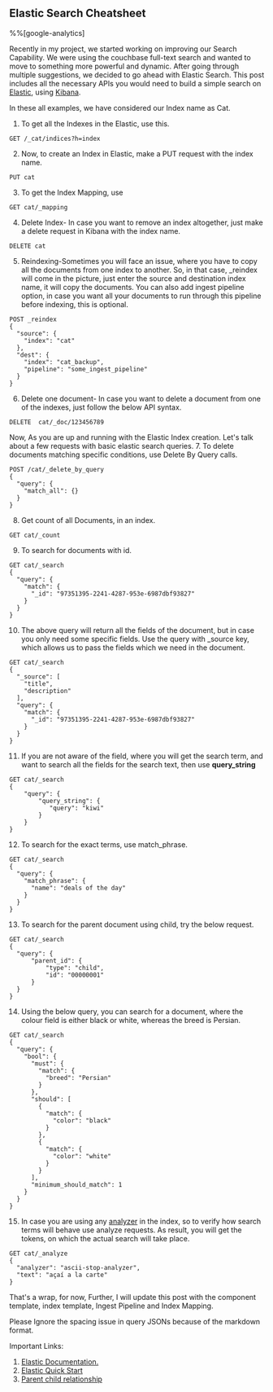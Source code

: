 ## Elastic Search Cheatsheet

%%[google-analytics]

Recently in my project, we started working on improving our Search Capability. We were using the couchbase full-text search and wanted to move to something more powerful and dynamic. After going through multiple suggestions, we decided to go ahead with Elastic Search.
This post includes all the necessary APIs you would need to build a simple search on  [Elastic](https://www.elastic.co/elastic-stack/), using  [Kibana](https://www.elastic.co/kibana/). 

In these all examples, we have considered our Index name as Cat.

1. To get all the Indexes in the Elastic, use this.
```
GET /_cat/indices?h=index
``` 
2. Now, to create an Index in Elastic, make a PUT request with the index name. 
```
PUT cat
``` 
3. To get the Index Mapping, use
```
GET cat/_mapping
```
4. Delete Index- In case you want to remove an index altogether, just make a delete request in Kibana with the index name.
```
DELETE cat
```
5.  Reindexing-Sometimes you will face an issue, where you have to copy all the documents from one index to another. So, in that case, _reindex will come in the picture, just enter the source and destination index name, it will copy the documents. You can also add ingest pipeline option, in case you want all your documents to run through this pipeline before indexing, this is optional.
```
POST _reindex
{
  "source": {
    "index": "cat"
  },
  "dest": {
    "index": "cat_backup",
    "pipeline": "some_ingest_pipeline"
  }
}
```
6. Delete one document-
In case you want to delete a document from one of the indexes, just follow the below API syntax.
```
DELETE  cat/_doc/123456789
```
Now, As you are up and running with the Elastic Index creation. Let's talk about a few requests with basic elastic search queries.
7.  To delete documents matching specific conditions, use Delete By Query calls. 
```
POST /cat/_delete_by_query
{
  "query": {
    "match_all": {}
  }
}
```
8. Get count of all Documents, in an index.
```
GET cat/_count
```
9. To search for documents with id.
```
GET cat/_search
{
  "query": {
    "match": {
      "_id": "97351395-2241-4287-953e-6987dbf93827"
    }
  }
}
``` 
10. The above query will return all the fields of the document, but in case you only need some specific fields. Use the query with _source key, which allows us to pass the fields which we need in the document.
```
GET cat/_search
{
  "_source": [
    "title",
    "description"
  ],
  "query": {
    "match": {
      "_id": "97351395-2241-4287-953e-6987dbf93827"
    }
  }
}
```
11. If you are not aware of the field, where you will get the search term, and want to search all the fields for the search text, then use **query_string**
```
GET cat/_search
{
    "query": {
        "query_string": {
           "query": "kiwi"
        }
    }
}
```
12. To search for the exact terms, use match_phrase.
```
GET cat/_search
{
  "query": {
    "match_phrase": {
      "name": "deals of the day"
    }
  }
}
```
13.  To search for the parent document using child, try the below request.
```
GET cat/_search
{
  "query": {
      "parent_id": {
          "type": "child",
          "id": "00000001"
      }
  }
}
```
14. Using the below query, you can search for a document, where the colour field is either black or white, whereas the breed is Persian. 
```
GET cat/_search
{
  "query": {
    "bool": {
      "must": {
        "match": {
          "breed": "Persian"
        }
      },
      "should": [
        {
          "match": {
            "color": "black"
          }
        },
        {
          "match": {
            "color": "white"
          }
        }
      ],
      "minimum_should_match": 1
    }
  }
}
```
15. In case you are using any [analyzer](https://www.elastic.co/guide/en/elasticsearch/reference/7.16/analyzer.html) in the index, so to verify how search terms will behave use analyze requests. As result, you will get the tokens, on which the actual search will take place. 
```
GET cat/_analyze
{
  "analyzer": "ascii-stop-analyzer",
  "text": "açaí a la carte"
}
```

That's a wrap, for now, Further, I will update this post with the component template, index template, Ingest Pipeline and Index Mapping. 

Please Ignore the spacing issue in query JSONs because of the markdown format. 

Important Links:

1.  [Elastic Documentation.](https://www.elastic.co/guide/index.html) 
2. [Elastic Quick Start](https://www.elastic.co/guide/en/elasticsearch/reference/current/getting-started.html)
3. [Parent child relationship](https://medium.com/swlh/parent-and-child-joins-with-elasticsearch-7-381f6cca73fe)

